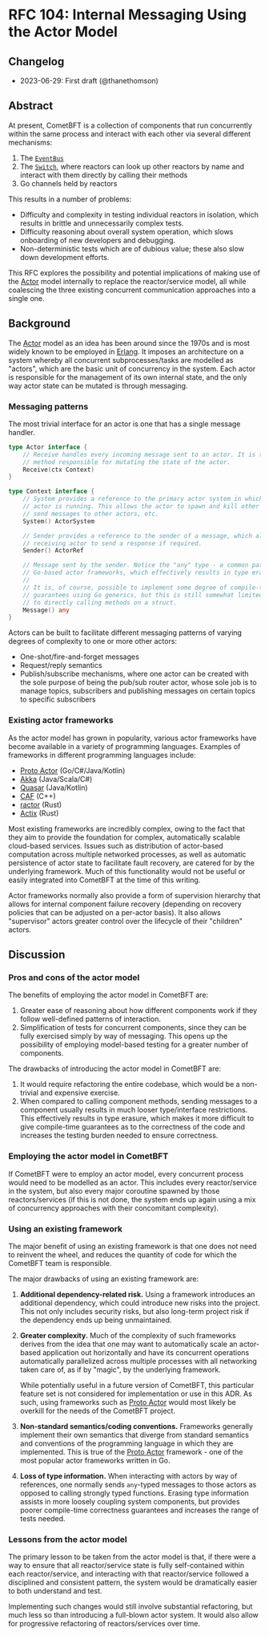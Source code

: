 # RFC 104: Internal Messaging Using the Actor Model

## Changelog

- 2023-06-29: First draft (@thanethomson)

## Abstract

At present, CometBFT is a collection of components that run concurrently within
the same process and interact with each other via several different mechanisms:

1. The [`EventBus`][event-bus]
2. The [`Switch`][switch], where reactors can look up other reactors by name and
   interact with them directly by calling their methods
3. Go channels held by reactors

This results in a number of problems:

- Difficulty and complexity in testing individual reactors in isolation, which
  results in brittle and unnecessarily complex tests.
- Difficulty reasoning about overall system operation, which slows onboarding of
  new developers and debugging.
- Non-deterministic tests which are of dubious value; these also slow down
  development efforts.

This RFC explores the possibility and potential implications of making use of
the [Actor] model internally to replace the reactor/service model, all while
coalescing the three existing concurrent communication approaches into a single
one.

## Background

The [Actor] model as an idea has been around since the 1970s and is most widely
known to be employed in [Erlang][erlang]. It imposes an architecture on a system
whereby all concurrent subprocesses/tasks are modelled as "actors", which are
the basic unit of concurrency in the system. Each actor is responsible for the
management of its own internal state, and the only way actor state can be
mutated is through messaging.

### Messaging patterns

The most trivial interface for an actor is one that has a single message
handler.

```go
type Actor interface {
    // Receive handles every incoming message sent to an actor. It is the sole
    // method responsible for mutating the state of the actor.
    Receive(ctx Context)
}

type Context interface {
    // System provides a reference to the primary actor system in which the
    // actor is running. This allows the actor to spawn and kill other actors,
    // send messages to other actors, etc.
    System() ActorSystem

    // Sender provides a reference to the sender of a message, which allows the
    // receiving actor to send a response if required.
    Sender() ActorRef

    // Message sent by the sender. Notice the "any" type - a common pattern in
    // Go-based actor frameworks, which effectively results in type erasure.
    //
    // It is, of course, possible to implement some degree of compile-time
    // guarantees using Go generics, but this is still somewhat limited compared
    // to directly calling methods on a struct.
    Message() any
}
```

Actors can be built to facilitate different messaging patterns of varying
degrees of complexity to one or more other actors:

- One-shot/fire-and-forget messages
- Request/reply semantics
- Publish/subscribe mechanisms, where one actor can be created with the sole
  purpose of being the pub/sub router actor, whose sole job is to manage topics,
  subscribers and publishing messages on certain topics to specific subscribers

### Existing actor frameworks

As the actor model has grown in popularity, various actor frameworks have become
available in a variety of programming languages. Examples of frameworks in
different programming languages include:

- [Proto Actor] (Go/C\#/Java/Kotlin)
- [Akka] (Java/Scala/C\#)
- [Quasar] (Java/Kotlin)
- [CAF] (C++)
- [ractor] (Rust)
- [Actix] (Rust)

Most existing frameworks are incredibly complex, owing to the fact that they aim
to provide the foundation for complex, automatically scalable cloud-based
services. Issues such as distribution of actor-based computation across multiple
networked processes, as well as automatic persistence of actor state to
facilitate fault recovery, are catered for by the underlying framework. Much of
this functionality would not be useful or easily integrated into CometBFT at the
time of this writing.

Actor frameworks normally also provide a form of supervision hierarchy that
allows for internal component failure recovery (depending on recovery policies
that can be adjusted on a per-actor basis). It also allows "supervisor" actors
greater control over the lifecycle of their "children" actors.

## Discussion

### Pros and cons of the actor model

The benefits of employing the actor model in CometBFT are:

1. Greater ease of reasoning about how different components work if they follow
   well-defined patterns of interaction.
2. Simplification of tests for concurrent components, since they can be fully
   exercised simply by way of messaging. This opens up the possibility of
   employing model-based testing for a greater number of components.

The drawbacks of introducing the actor model in CometBFT are:

1. It would require refactoring the entire codebase, which would be a
   non-trivial and expensive exercise.
2. When compared to calling component methods, sending messages to a component
   usually results in much looser type/interface restrictions. This effectively
   results in type erasure, which makes it more difficult to give compile-time
   guarantees as to the correctness of the code and increases the testing burden
   needed to ensure correctness.

### Employing the actor model in CometBFT

If CometBFT were to employ an actor model, every concurrent process would need
to be modelled as an actor. This includes every reactor/service in the system,
but also every major coroutine spawned by those reactors/services (if this is
not done, the system ends up again using a mix of concurrency approaches with
their concomitant complexity).

### Using an existing framework

The major benefit of using an existing framework is that one does not need to
reinvent the wheel, and reduces the quantity of code for which the CometBFT team
is responsible.

The major drawbacks of using an existing framework are:

1. **Additional dependency-related risk.** Using a framework introduces an
   additional dependency, which could introduce new risks into the project. This
   not only includes security risks, but also long-term project risk if the
   dependency ends up being unmaintained.

2. **Greater complexity.** Much of the complexity of such frameworks derives
   from the idea that one may want to automatically scale an actor-based
   application out horizontally and have its concurrent operations automatically
   parallelized across multiple processes with all networking taken care of, as
   if by "magic", by the underlying framework.

   While potentially useful in a future version of CometBFT, this particular
   feature set is not considered for implementation or use in this ADR. As such,
   using frameworks such as [Proto Actor] would most likely be overkill for the
   needs of the CometBFT project.

3. **Non-standard semantics/coding conventions.** Frameworks generally implement
   their own semantics that diverge from standard semantics and conventions of
   the programming language in which they are implemented. This is true of the
   [Proto Actor] framework - one of the most popular actor frameworks written in
   Go.

4. **Loss of type information.** When interacting with actors by way of
   references, one normally sends `any`-typed messages to those actors as
   opposed to calling strongly typed functions. Erasing type information assists
   in more loosely coupling system components, but provides poorer compile-time
   correctness guarantees and increases the range of tests needed.

### Lessons from the actor model

The primary lesson to be taken from the actor model is that, if there were a way
to ensure that all reactor/service state is fully self-contained within each
reactor/service, and interacting with that reactor/service followed a
disciplined and consistent pattern, the system would be dramatically easier to
both understand and test.

Implementing such changes would still involve substantial refactoring, but much
less so than introducing a full-blown actor system. It would also allow for
progressive refactoring of reactors/services over time.

[event-bus]: https://github.com/cometbft/cometbft/blob/b23ef56f8e6d8a7015a7f816a61f2e53b0b07b0d/types/event_bus.go#L33
[switch]: https://github.com/cometbft/cometbft/blob/b23ef56f8e6d8a7015a7f816a61f2e53b0b07b0d/p2p/switch.go#L70
[Actor]: https://en.wikipedia.org/wiki/Actor_model
[Erlang]: https://www.erlang.org/
[Akka]: https://akka.io/
[Proto Actor]: https://proto.actor/
[Quasar]: http://docs.paralleluniverse.co/quasar/
[CAF]: https://www.actor-framework.org/
[Actix]: https://actix.rs/docs/actix/actor
[ractor]: https://github.com/slawlor/ractor

